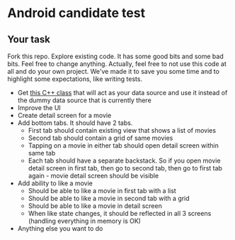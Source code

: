 # Android candidate test

## Your task

Fork this repo. Explore existing code. It has some good bits and some bad bits. Feel free to change anything. Actually, feel free to not use this code at all and do your own project. We've made it to save you some time and to highlight some expectations, like writing tests.

- Get [this C++ class](https://gist.github.com/uwjimmyxu/511e76914e280d502dca3f34bacdcfb1) that will act as your data source and use it instead of the dummy data source that is currently there
- Improve the UI
- Create detail screen for a movie
- Add bottom tabs. It should have 2 tabs.
    - First tab should contain existing view that shows a list of movies
    - Second tab should contain a grid of same movies
    - Tapping on a movie in either tab should open detail screen within same tab
    - Each tab should have a separate backstack. So if you open movie detail screen in first tab, then go to second tab, then go to first tab again - movie detail screen should be visible
- Add ability to like a movie
    - Should be able to like a movie in first tab with a list
    - Should be able to like a movie in second tab with a grid
    - Should be able to like a movie in detail screen
    - When like state changes, it should be reflected in all 3 screens (handling everything in memory is OK)
- Anything else you want to do

